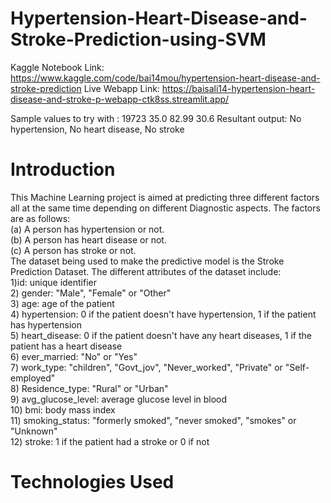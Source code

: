 # Hypertension-Heart-Disease-and-Stroke-Prediction-using-SVM

Kaggle Notebook Link: https://www.kaggle.com/code/bai14mou/hypertension-heart-disease-and-stroke-prediction
Live Webapp Link: https://baisali14-hypertension-heart-disease-and-stroke-p-webapp-ctk8ss.streamlit.app/

Sample values to try with : 19723  35.0  82.99  30.6
Resultant output: No hypertension, No heart disease, No stroke

# Introduction
This Machine Learning project is aimed at predicting three different factors all at the same time depending on different Diagnostic aspects. The factors are as follows:<br>
(a) A person has hypertension or not. <br>
(b) A person has heart disease or not. <br>
(c) A person has stroke or not. <br>
The dataset being used to make the predictive model is the Stroke Prediction Dataset. The different attributes of the dataset include: <br>
1)id: unique identifier <br>
2) gender: "Male", "Female" or "Other" <br>
3) age: age of the patient <br>
4) hypertension: 0 if the patient doesn't have hypertension, 1 if the patient has hypertension <br>
5) heart_disease: 0 if the patient doesn't have any heart diseases, 1 if the patient has a heart disease <br>
6) ever_married: "No" or "Yes" <br>
7) work_type: "children", "Govt_jov", "Never_worked", "Private" or "Self-employed" <br>
8) Residence_type: "Rural" or "Urban" <br>
9) avg_glucose_level: average glucose level in blood <br>
10) bmi: body mass index <br>
11) smoking_status: "formerly smoked", "never smoked", "smokes" or "Unknown" <br>
12) stroke: 1 if the patient had a stroke or 0 if not <br>

# Technologies Used

